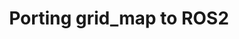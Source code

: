 ---
title: "Porting grid_map to ROS2"
excerpt: "Open source contribution<br/>"
collection: portfolio
---